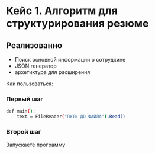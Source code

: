 # Кейс 1. Алгоритм для структурирования резюме



## Реализованно

- Поиск основной информации о сотрудкине
- JSON генератор
- архетиктура для расширения




Как пользоваться:

### Первый шаг
```sh
def main():
    text = FileReader("ПУТЬ ДО ФАЙЛА").Read()
```
### Второй шаг
Запускаете программу
